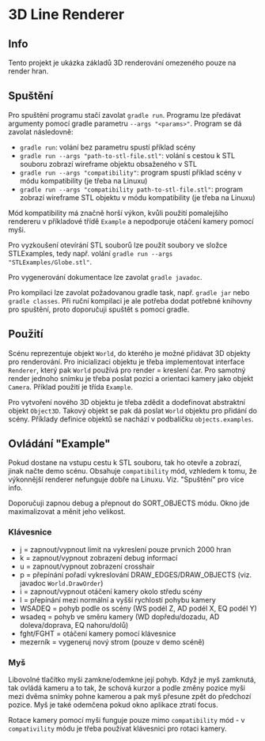 # 3D Line Renderer
## Info
Tento projekt je ukázka základů 3D renderování omezeného pouze na render hran. 


## Spuštění
Pro spuštění programu stačí zavolat `gradle run`. Programu lze předávat argumenty pomocí gradle parametru 
`--args "<params>"`. Program se dá zavolat následovně:
* `gradle run`: volání bez parametru spustí příklad scény
* `gradle run --args "path-to-stl-file.stl"`: volání s cestou k STL souboru zobrazí wireframe objektu obsaženého v STL
* `gradle run --args "compatibility"`: program spustí příklad scény v módu kompatibility (je třeba na Linuxu)
* `gradle run --args "compatibility path-to-stl-file.stl"`: program zobrazí wireframe STL objektu v módu kompatibility 
(je třeba na Linuxu)

Mód kompatibility má značně horší výkon, kvůli použití pomalejšího rendereru v příkladové třídě `Example` a nepodporuje
otáčení kamery pomocí myši.

Pro vyzkoušení otevírání STL souborů lze použít soubory ve složce STLExamples, tedy např. volání 
`gradle run --args "STLExamples/Globe.stl"`.

Pro vygenerování dokumentace lze zavolat `gradle javadoc`.

Pro kompilaci lze zavolat požadovanou gradle task, např. `gradle jar` nebo `gradle classes`. Při ruční kompilaci je 
ale potřeba dodat potřebné knihovny pro spuštění, proto doporučuji spuštět s pomocí gradle.


## Použití
Scénu reprezentuje objekt `World`, do kterého je možné přidávat 3D objekty pro renderování. Pro inicializaci objektu je 
třeba implementovat interface `Renderer`, který pak `World` používá pro render = kreslení čar. Pro samotný render jednoho 
snímku je třeba poslat pozici a orientaci kamery jako objekt `Camera`. Příklad použití je třída `Example`.

Pro vytvoření nového 3D objektu je třeba zdědit a dodefinovat abstraktní objekt `Object3D`. Takový objekt se pak dá poslat
`World` objektu pro přidání do scény. Příklady definice objektů se nachází v podbalíčku `objects.examples`.



## Ovládání "Example"
Pokud dostane na vstupu cestu k STL souboru, tak ho otevře a zobrazí, jinak načte demo scénu. Obsahuje `compatibility`
mód, vzhledem k tomu, že výkonnější renderer nefunguje dobře na Linuxu. Viz. "Spuštění" pro více info. 

Doporučuji zapnou debug a přepnout do SORT_OBJECTS módu. Okno jde maximalizovat a měnit jeho velikost.

### Klávesnice
* j = zapnout/vypnout limit na vykreslení pouze prvních 2000 hran
* k = zapnout/vypnout zobrazení debug informací
* u = zapnout/vypnout zobrazení crosshair
* p = přepínání pořadí vykreslování DRAW_EDGES/DRAW_OBJECTS (viz. javadoc `World.DrawOrder`)
* i = zapnout/vypnout otáčení kamery okolo středu scény
* l = přepínání mezi normální a vyšší rychlostí pohybu kamery
* WSADEQ = pohyb podle os scény (WS podél Z, AD podél X, EQ podél Y)
* wsadeq = pohyb ve směru kamery (WD dopředu/dozadu, AD doleva/doprava, EQ nahoru/dolů)
* fght/FGHT = otáčení kamery pomocí klávesnice
* mezerník = vygeneruj nový strom (pouze v demo scéně)

### Myš
Libovolné tlačítko myši zamkne/odemkne její pohyb. Když je myš zamknutá, tak ovládá kameru a to tak, že schová kurzor a 
podle změny pozice myši mezi dvěma snímky pohne kamerou a pak myš přesune zpět do předchozí pozice. Myš je také odemčena
pokud okno aplikace ztratí focus.

Rotace kamery pomocí myši funguje pouze mimo `compatibility` mód - v `compativility` módu je třeba používat klávesnici
pro rotaci kamery.
